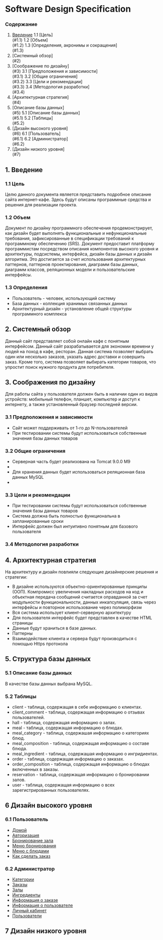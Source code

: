 # Software Design Specification

### Содержание
1. [Введение](#1)
1.1 [Цель]<br>(#1.1)
1.2 [Объем]<br>(#1.2)
1.3 [Определения, акронимы и сокращения]<br>(#1.3)
2. [Системный обзор]<br>(#2)
3. [Соображение по дизайну]<br>(#3)
3.1 [Предположения и зависимости]<br>(#3.1)
3.2 [Общие ограничения]<br>(#3.2)
3.3 [Цели и рекомендации]<br>(#3.3)
3.4 [Методология разработки]<br>(#3.4)
4. [Архитектурная стратегия]<br>(#4)
5. [Описание базы данных]<br>(#5)
5.1 [Описание базы данных]<br>(#5.1)
5.2 [Таблицы]<br>(#5.2)
6. [Дизайн высокого уровня]<br>(#6)
6.1 [Пользователь]<br>(#6.1)
6.2 [Администратор]<br>(#6.2)
7. [Дизайн низкого уровня]<br>(#7)

## 1. Введение <a name="1"></a>

### 1.1 Цель <a name="1.1"></a>
Целю данного документа является представить подробное описание сайта интернет-кафе. Здесь будут описаны программные средства и решения для реализации проекта.

### 1.2 Объем <a name="1.2"></a>
Документ по дизайну программного обеспечения продемонстрирует, как дизайн будет выполнять функциональные и нефункциональные требования, зафиксированные в спецификации требований к программному обеспечению (SRS). Документ предоставит платформу программистам посредством описания компонентов высокого уровня и архитектуры, подсистемы, интерфейса, дизайн базы данных и дизайн алгоритма. Это достигается за счет использования архитектурных паттернов, паттернов проектирования, диаграмм базы данных, диаграмм классов, реляционных модели и пользовательские интерфейсы.

### 1.3 Определения <a name="1.3"></a>
* Пользователь - человек, использующий систему
* База данных - коллекция хранимых связанных данных
* Архитектурный дизайн - установление общей структуры программного комплекса

## 2. Системный обзор <a name="2"></a>
Данный сайт представляет собой онлайн кафе с понятным интерфейсом. Данный сайт разрабатывается для экономии времени у людей на поход в кафе, ресторан. Данная система позволяет выбрать один или несколько заказов, указать адрес доставки и совершить заказ. Кроме того, система позволяет выбирать категории товаров, что упростит поиск нужного продукта для потребителя.

## 3. Соображения по дизайну <a name="3"></a>
Для работы сайта у пользователя должен быть в наличии один из видов устройств: мобильный телефон, планшет, компьютер и доступ к интернету, а также установленный браузер последней версии.

### 3.1 Предположения и зависимости <a name="3.1"></a>
* Сайт может поддерживать от 1-го до N-пользователей
* При тестировании системы будут использоваться собственные значения базы данных товаров 

### 3.2 Общие ограничения <a name="3.2"></a>
* Серверная часть будет реализована на Tomcat 9.0.0 M9
* 
* Для хранения данных будет использоваться реляционная база данных MySQL
* 

### 3.3 Цели и рекомендации <a name="3.3"></a>
* При тестировании системы будут использоваться собственные значения базы данных товаров
* Система должна быть полностью функциональна в запланированные сроки
* Интерфейс должен был интуитивно понятным для базового пользователя

### 3.4 Методология разработки <a name="3.4"></a>

## 4. Архитектурная стратегия <a name="4"></a>
На архитектуру и дизайн повлияли следующие дизайнерские решения и стратегии:
* В дизайне используются объектно-ориентированные принципы (ООП). Компромисс увеличения накладных расходов на код и объектная передача сообщений считается оправданной за счет модульности функциональности, данных инкапсуляция, связь через интерфейсы и повторное использование через полиморфизм
* Вся система использует клиент-серверную архитектуру
* Для пользователя интерфейс будет представлен в качестве HTML страницы
* Данные будут храниться в базе данных.
* Паттерны
* Взаимодействие клиента и сервера будут производиться с помощью Https протокола

## 5. Структура базы данных <a name="5"></a>

### 5.1 Описание базы данных <a name="5.1"></a>
В качестве базы данных выбрана MySQL.

### 5.2 Таблицы <a name="5.2"></a>
* client - таблица, содержащая в себе информацию о клиентах.
* client_comment - таблица, содержащая информацию о отзывах пользователей.
* hall - таблица, содержащая информацию о залах.
* meal - таблица, содержащая информацию о блюдах.
* meal_category - таблица, содержашая информацию о категориях блюд.
* meal_composition - таблица, содержащая информацию о составе блюда.
* meal_ingredient - таблица, содержашая информацию о ингридиентах.
* order - таблица, содержащая информацию о заказах.
* order_composition - таблица, содержащая информацию о блюдах включенных в заказы.
* reservation - таблица, содержащая информацию о бронировании залов.
* user - таблица, содержащая информацию о всех зарегистрированных пользователях.

## 6 Дизайн высокого уровня <a name="6"></a>
  
### 6.1 Пользователь <a name="6.1"></a>
* [Домой](https://github.com/tahan3/Tahan-Cafe/blob/main/Mockups/user/Main%20menu.PNG)
* [Авторизация](https://github.com/tahan3/Tahan-Cafe/blob/main/Mockups/user/%D0%B0%D0%B2%D1%82%D0%BE%D1%80%D0%B8%D0%B7%D0%B0%D1%86%D0%B8%D1%8F.PNG)
* [Бронирование зала](https://github.com/tahan3/Tahan-Cafe/blob/main/Mockups/user/%D0%B1%D1%80%D0%BE%D0%BD%D0%B8%D1%80%D0%BE%D0%B2%D0%B0%D0%BD%D0%B8%D0%B5%20%D0%B7%D0%B0%D0%BB%D0%B0.PNG)
* [Меню бронирования](https://github.com/tahan3/Tahan-Cafe/blob/main/Mockups/user/%D0%BC%D0%B5%D0%BD%D1%8E%20%D0%B1%D1%80%D0%BE%D0%BD%D0%B8%D1%80%D0%BE%D0%B2%D0%B0%D0%BD%D0%B8%D1%8F.png)
* [Меню с блюдами](https://github.com/tahan3/Tahan-Cafe/blob/main/Mockups/user/%D0%BC%D0%B5%D0%BD%D1%8E.PNG)
* [Как сделать заказ](https://github.com/tahan3/Tahan-Cafe/blob/main/Mockups/user/%D1%81%D0%B4%D0%B5%D0%BB%D0%B0%D1%82%D1%8C%20%D0%B7%D0%B0%D0%BA%D0%B0%D0%B7.PNG)
  
### 6.2 Администратор <a name="6.2"></a>
* [Категории](https://github.com/tahan3/Tahan-Cafe/blob/main/Mockups/admin/%D0%9A%D0%B0%D1%82%D0%B5%D0%B3%D0%BE%D1%80%D0%B8%D0%B8.PNG)
* [Заказы](https://github.com/tahan3/Tahan-Cafe/blob/main/Mockups/admin/%D0%B7%D0%B0%D0%BA%D0%B0%D0%B7%D1%8B.PNG)
* [Залы](https://github.com/tahan3/Tahan-Cafe/blob/main/Mockups/admin/%D0%B7%D0%B0%D0%BB%D1%8B.PNG)
* [Ингредиенты](https://github.com/tahan3/Tahan-Cafe/blob/main/Mockups/admin/%D0%B8%D0%BD%D0%B3%D1%80%D0%B8%D0%B4%D0%B8%D0%B5%D0%BD%D1%82%D1%8B.PNG)
* [Информация о заказе](https://github.com/tahan3/Tahan-Cafe/blob/main/Mockups/admin/%D0%B8%D0%BD%D1%84%D0%BE%D1%80%D0%BC%D0%B0%D1%86%D0%B8%D1%8F%20%D0%BE%20%D0%B7%D0%B0%D0%BA%D0%B0%D0%B7%D0%B5.PNG)
* [Информация о пользователе](https://github.com/tahan3/Tahan-Cafe/blob/main/Mockups/admin/%D0%B8%D0%BD%D1%84%D0%BE%D1%80%D0%BC%D0%B0%D1%86%D0%B8%D1%8F%20%D0%BE%20%D0%BF%D0%BE%D0%BB%D1%8C%D0%B7%D0%BE%D0%B2%D0%B0%D1%82%D0%B5%D0%BB%D0%B5.PNG)
* [Личный кабинет](https://github.com/tahan3/Tahan-Cafe/blob/main/Mockups/admin/%D0%BB%D0%B8%D1%87%D0%BD%D1%8B%D0%B9%20%D0%BA%D0%B0%D0%B1%D0%B8%D0%BD%D0%B5%D1%82.PNG)
* [Пользователи](https://github.com/tahan3/Tahan-Cafe/blob/main/Mockups/admin/%D0%BF%D0%BE%D0%BB%D1%8C%D0%B7%D0%BE%D0%B2%D0%B0%D1%82%D0%B5%D0%BB%D0%B8.PNG)

## 7 Дизайн низкого уровня <a name="7"></a>
